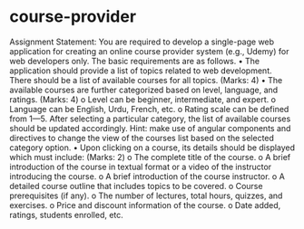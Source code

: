# course-provider
Assignment Statement: You are required to develop a single-page web application for creating an online course provider system (e.g., Udemy) for web developers only. The basic requirements are as follows. • The application should provide a list of topics related to web development. There should be a list of available courses for all topics. (Marks: 4) • The available courses are further categorized based on level, language, and ratings. (Marks: 4) o Level can be beginner, intermediate, and expert. o Language can be English, Urdu, French, etc. o Rating scale can be defined from 1—5. After selecting a particular category, the list of available courses should be updated accordingly. Hint: make use of angular components and directives to change the view of the courses list based on the selected category option. • Upon clicking on a course, its details should be displayed which must include: (Marks: 2) o The complete title of the course. o A brief introduction of the course in textual format or a video of the instructor introducing the course. o A brief introduction of the course instructor. o A detailed course outline that includes topics to be covered. o Course prerequisites (if any). o The number of lectures, total hours, quizzes, and exercises. o Price and discount information of the course. o Date added, ratings, students enrolled, etc.
